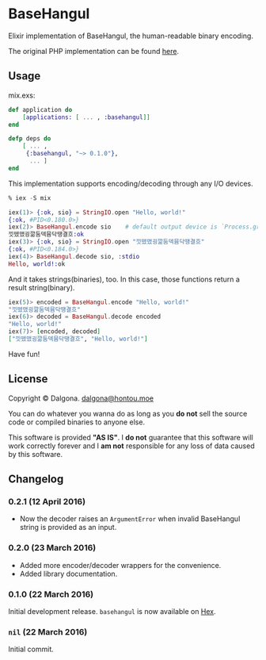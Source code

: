 # BaseHangul

Elixir implementation of BaseHangul, the human-readable binary encoding.

The original PHP implementation can be found [here](https://github.com/koreapyj/basehangul).

## Usage

mix.exs:

```elixir
def application do
    [applications: [ ... , :basehangul]]
end

defp deps do
    [ ... ,
     {:basehangul, "~> 0.1.0"},
      ... ]
end
```

This implementation supports encoding/decoding through any I/O devices.

```elixir
% iex -S mix

iex(1)> {:ok, sio} = StringIO.open "Hello, world!"
{:ok, #PID<0.180.0>}
iex(2)> BaseHangul.encode sio    # default output device is `Process.group_leader()`.
낏뗐맸굉깖둠덱뮴닥땡결흐:ok
iex(3)> {:ok, sio} = StringIO.open "낏뗐맸굉깖둠덱뮴닥땡결흐"
{:ok, #PID<0.184.0>}
iex(4)> BaseHangul.decode sio, :stdio
Hello, world!:ok
```

And it takes strings(binaries), too. In this case, those functions return a result string(binary).

```elixir
iex(5)> encoded = BaseHangul.encode "Hello, world!"
"낏뗐맸굉깖둠덱뮴닥땡결흐"
iex(6)> decoded = BaseHangul.decode encoded
"Hello, world!"
iex(7)> [encoded, decoded]
["낏뗐맸굉깖둠덱뮴닥땡결흐", "Hello, world!"]
```

Have fun!

## License

Copyright &copy; Dalgona. <dalgona@hontou.moe>

You can do whatever you wanna do as long as you **do not** sell the source code or compiled binaries to anyone else.

This software is provided **"AS IS"**. I **do not** guarantee that this software will work correctly forever and I **am not** responsible for any loss of data caused by this software.

## Changelog

### 0.2.1 (12 April 2016)

* Now the decoder raises an `ArgumentError` when invalid BaseHangul string is provided as an input.

### 0.2.0 (23 March 2016)

* Added more encoder/decoder wrappers for the convenience.
* Added library documentation.

### 0.1.0 (22 March 2016)

Initial development release. `basehangul` is now available on [Hex](https://hex.pm/packages/basehangul/0.1.0).

### `nil` (22 March 2016)

Initial commit.
